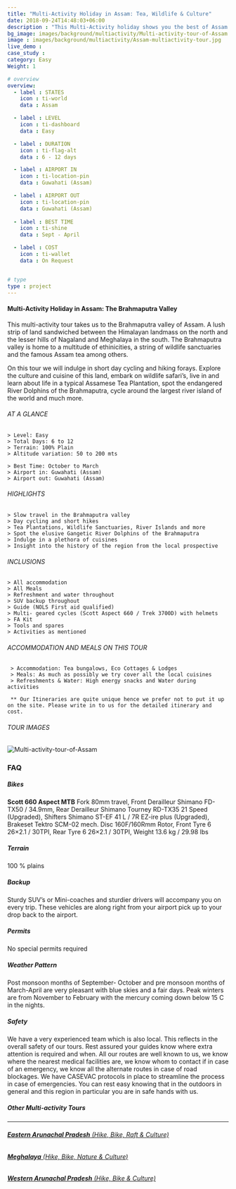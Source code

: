 ```yaml
---
title: "Multi-Activity Holiday in Assam: Tea, Wildlife & Culture"
date: 2018-09-24T14:48:03+06:00
description : "This Multi-Activity holiday shows you the best of Assam. Tea plantations, Wildlife Sanctuaries, River Islands and more"
bg_image: images/background/multiactivity/Multi-activity-tour-of-Assam.jpg
image : images/background/multiactivity/Assam-multiactivity-tour.jpg
live_demo : 
case_study : 
category: Easy
Weight: 1

# overview
overview:
  - label : STATES
    icon : ti-world
    data : Assam

  - label : LEVEL
    icon : ti-dashboard
    data : Easy

  - label : DURATION
    icon : ti-flag-alt
    data : 6 - 12 days

  - label : AIRPORT IN
    icon : ti-location-pin
    data : Guwahati (Assam)

  - label : AIRPORT OUT
    icon : ti-location-pin
    data : Guwahati (Assam)
    
  - label : BEST TIME
    icon : ti-shine
    data : Sept - April

  - label : COST
    icon : ti-wallet
    data : On Request


# type
type : project
---
```


#### Multi-Activity Holiday in Assam: The Brahmaputra Valley

This multi-activity tour takes us to the Brahmaputra valley of Assam. A lush strip of land sandwiched between the Himalayan landmass on the north and the lesser hills of Nagaland and Meghalaya in the south. The Brahmaputra valley is home to a multitude of ethinicities, a string of wildlife sanctuaries and the famous Assam tea among others.

On this tour we will indulge in short day cycling and hiking forays. Explore the culture and cuisine of this land, embark on wildlife safari’s, live in and learn about life in a typical Assamese Tea Plantation, spot the endangered River Dolphins of the Brahmaputra, cycle around the largest river island of the world and much more. 



###### AT A GLANCE
```
> Level: Easy
> Total Days: 6 to 12
> Terrain: 100% Plain 
> Altitude variation: 50 to 200 mts

> Best Time: October to March
> Airport in: Guwahati (Assam)
> Airport out: Guwahati (Assam)
```




###### HIGHLIGHTS
```
> Slow travel in the Brahmaputra valley
> Day cycling and short hikes
> Tea Plantations, Wildlife Sanctuaries, River Islands and more
> Spot the elusive Gangetic River Dolphins of the Brahmaputra
> Indulge in a plethora of cuisines
> Insight into the history of the region from the local prospective
```

###### INCLUSIONS
```
> All accommodation
> All Meals
> Refreshment and water throughout
> SUV backup throughout
> Guide (NOLS First aid qualified)
> Multi- geared cycles (Scott Aspect 660 / Trek 3700D) with helmets
> FA Kit
> Tools and spares
> Activities as mentioned
```
###### ACCOMMODATION AND MEALS ON THIS TOUR

```
 > Accommodation: Tea bungalows, Eco Cottages & Lodges
 > Meals: As much as possibly we try cover all the local cuisines
 > Refreshments & Water: High energy snacks and Water during activities
```

``` ** Our Itineraries are quite unique hence we prefer not to put it up on the site. Please write in to us for the detailed itinerary and cost.```

###### TOUR IMAGES

![Multi-activity-tour-of-Assam](/images/background/multiactivity/Assam-multi-activity-tour-gallery.jpg)

### FAQ

##### Bikes

**Scott 660 Aspect MTB**
Fork 80mm travel, Front Derailleur Shimano FD-TX50 / 34.9mm, Rear Derailleur Shimano Tourney RD-TX35 21 Speed (Upgraded), Shifters Shimano ST-EF 41 L / 7R EZ-ire plus (Upgraded), Brakeset Tektro SCM-02 mech. Disc 160F/160Rmm Rotor, Front Tyre 6 26×2.1 / 30TPI, Rear Tyre 6 26×2.1 / 30TPI, Weight 13.6 kg / 29.98 lbs


##### Terrain

100 % plains

##### Backup
Sturdy SUV’s or Mini-coaches and sturdier drivers will accompany you on every trip. These vehicles are along right from your airport pick up to your drop back to the airport.

##### Permits
No special permits required

##### Weather Pattern
Post monsoon months of September- October and pre monsoon months of March-April are very pleasant with blue skies and a fair days. Peak winters are from November to February with the mercury coming down below 15 C in the nights.

##### Safety 
We have a very experienced team which is also local. This reflects in the overall safety of our tours. Rest assured your guides know where extra attention is required and when. All our routes are well known to us, we know where the nearest medical facilities are, we know whom to contact if in case of an emergency, we know all the alternate routes in case of road blockages. We have CASEVAC protocols in place to streamline the process in case of emergencies. You can rest easy knowing that in the outdoors in general and this region in particular you are in safe hands with us.

##### Other Multi-activity Tours

---

###### [**Eastern Arunachal Pradesh** (Hike, Bike, Raft & Culture)](/multiactivity/multi-activity-tour-eastern-arunachal-pradesh/) 
###### [**Meghalaya** (Hike, Bike, Nature & Culture)](/multiactivity/multi-activity-holiday-in-meghalaya/)  
###### [**Western Arunachal Pradesh** (Hike, Bike & Culture)](/multiactivity/western-arunachal-multiactivity-holiday/) 